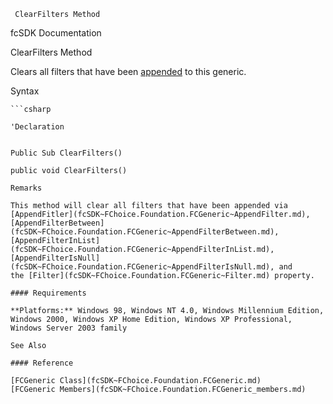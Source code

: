﻿     ClearFilters Method                                                   

fcSDK Documentation

ClearFilters Method

Clears all filters that have been [appended](fcSDK~FChoice.Foundation.FCGeneric~AppendFilter.md) to this generic.

Syntax

```vbnet
```csharp

'Declaration
 

Public Sub ClearFilters() 

public void ClearFilters()

Remarks

This method will clear all filters that have been appended via [AppendFitler](fcSDK~FChoice.Foundation.FCGeneric~AppendFilter.md), [AppendFilterBetween](fcSDK~FChoice.Foundation.FCGeneric~AppendFilterBetween.md), [AppendFilterInList](fcSDK~FChoice.Foundation.FCGeneric~AppendFilterInList.md), [AppendFilterIsNull](fcSDK~FChoice.Foundation.FCGeneric~AppendFilterIsNull.md), and the [Filter](fcSDK~FChoice.Foundation.FCGeneric~Filter.md) property.

#### Requirements

**Platforms:** Windows 98, Windows NT 4.0, Windows Millennium Edition, Windows 2000, Windows XP Home Edition, Windows XP Professional, Windows Server 2003 family

See Also

#### Reference

[FCGeneric Class](fcSDK~FChoice.Foundation.FCGeneric.md)  
[FCGeneric Members](fcSDK~FChoice.Foundation.FCGeneric_members.md)